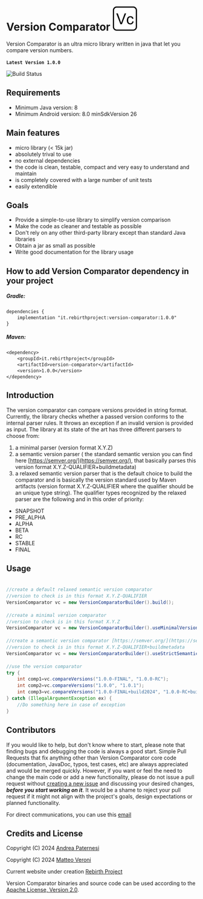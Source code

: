 # Version Comparator ![Version Comparator Icon](icon/versioncomparator.png)
Version Comparator is an ultra micro library written in java that let you compare version numbers. 

**```Latest Version 1.0.0```**

![Build Status](https://github.com/Rebirth-Project/version-comparator/actions/workflows/build.yml/badge.svg?raw=true)

## Requirements
- Minimum Java version: 8
- Minimum Android version: 8.0 minSdkVersion 26

## Main features

* micro library (< 15k jar)
* absolutely trival to use
* no external dependencies 
* the code is clean, testable, compact and very easy to understand and maintain
* is completely covered with a large number of unit tests
* easily extendible

## Goals
  * Provide a simple-to-use library to simplify version comparison
  * Make the code as cleaner and testable as possible
  * Don't rely on any other third-party library except than standard Java libraries
  * Obtain a jar as small as possible
  * Write good documentation for the library usage

## How to add Version Comparator dependency in your project

##### Gradle:

```
dependencies {
    implementation "it.rebirthproject:version-comparator:1.0.0"
}
```
##### Maven:

```
<dependency>
    <groupId>it.rebirthproject</groupId>
    <artifactId>version-comparator</artifactId>
    <version>1.0.0</version>
</dependency>
```

## Introduction

The version comparator can compare versions provided in string format. Currently, the library checks whether a passed version conforms to the internal parser rules. It throws an exception if an invalid version is provided as input. The library at its state of the art has three different parsers to choose from:

1. a minimal parser (version format X.Y.Z)
2. a semantic version parser ( the standard semantic version you can find here  [https://semver.org/](https://semver.org/), that basically parses this version format X.Y.Z-QUALIFIER+buildmetadata)
3. a relaxed semantic version parser that is the default choice to build the comparator and is basically the version standard used by Maven artifacts (version format X.Y.Z-QUALIFIER where the qualifier should be an unique type string).
The qualifier types recognized by the relaxed parser are the following and in this order of priority: 

 - SNAPSHOT
 -  PRE_ALPHA
 -  ALPHA
 -  BETA
 -  RC
 -  STABLE
 -  FINAL

## Usage

``` java

//create a default relaxed semantic version comparator
//version to check is in this format X.Y.Z-QUALIFIER
VersionComparator vc = new VersionComparatorBuilder().build();

//create a minimal version comparator 
//version to check is in this format X.Y.Z
VersionComparator vc = new VersionComparatorBuilder().useMinimalVersionParser().build();

//create a semantic version comparator [https://semver.org/](https://semver.org/)
//version to check is in this format X.Y.Z-QUALIFIER+buildmetadata
VersionComparator vc = new VersionComparatorBuilder().useStrictSemanticVersionParser().build();

//use the version comparator
try {     
    int comp1=vc.compareVersions("1.0.0-FINAL", "1.0.0-RC");
    int comp2=vc.compareVersions("1.0.0", "1.0.1");
    int comp3=vc.compareVersions("1.0.0-FINAL+build2024", "1.0.0-RC+build2023");
} catch (IllegalArgumentException ex) {
    //Do something here in case of exception
}

```

## Contributors

If you would like to help, but don't know where to start, please note that finding bugs and debugging the code is always a good start.
Simple Pull Requests that fix anything other than Version Comparator core code (documentation, JavaDoc, typos, test cases, etc) are 
always appreciated and would be merged quickly.
However, if you want or feel the need to change the main code or add a new functionality, please do not issue a pull request 
without [creating a new  issue](https://github.com/Rebirth-Project/version-comparator/issues/new) and discussing your desired 
changes,  _**before you start working on it**_.
It would be a shame to reject your pull request if it might not align with the project's goals, design expectations or planned functionality.
 
For direct communications, you can use this [email](mailto:rebirthproject2021@gmail.com)

## Credits and License
Copyright (C) 2024 [Andrea Paternesi](https://github.com/patton73)

Copyright (C) 2024 [Matteo Veroni](https://github.com/mavek87)
 
Current website under creation [Rebirth Project](https://www.rebirth-project.it)

Version Comparator binaries and source code can be used according to the [Apache License, Version 2.0](LICENSE.md).
